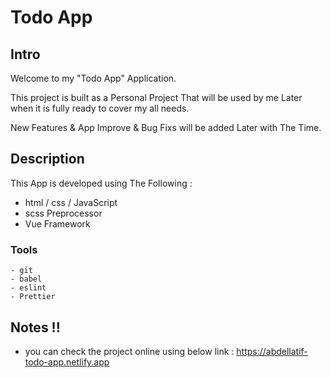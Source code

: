 # Todo App

## Intro
Welcome to my "Todo App" Application.

This project is built as a Personal Project That will be used by me Later when it is fully ready to cover my all needs.

New Features & App Improve & Bug Fixs will be added Later with The Time.

## Description
This App is developed using The Following :
  - html / css / JavaScript
  - scss Preprocessor
  - Vue Framework
  
  ### Tools
    - git
    - babel
    - eslint
    - Prettier

## Notes !!
  - you can check the project online using below link : https://abdellatif-todo-app.netlify.app
